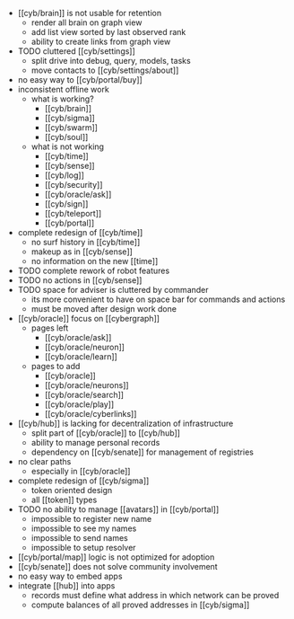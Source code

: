 - [[cyb/brain]] is not usable for retention
	- render all brain on graph view
	- add list view sorted by last observed rank
	- ability to create links from graph view
- TODO cluttered [[cyb/settings]]
	- split drive into debug, query, models, tasks
	- move contacts to [[cyb/settings/about]]
- no easy way to [[cyb/portal/buy]]
- inconsistent offline work
	- what is working?
		- [[cyb/brain]]
		- [[cyb/sigma]]
		- [[cyb/swarm]]
		- [[cyb/soul]]
	- what is not working
		- [[cyb/time]]
		- [[cyb/sense]]
		- [[cyb/log]]
		- [[cyb/security]]
		- [[cyb/oracle/ask]]
		- [[cyb/sign]]
		- [[cyb/teleport]]
		- [[cyb/portal]]
- complete redesign of [[cyb/time]]
	- no surf history in [[cyb/time]]
	- makeup as in [[cyb/sense]]
	- no information on the new [[time]]
- TODO complete rework of robot features
- TODO no actions in [[cyb/sense]]
- TODO space for adviser is cluttered by commander
	- its more convenient to have on space bar for commands and actions
	- must be moved after design work done
- [[cyb/oracle]] focus on [[cybergraph]]
	- pages left
		- [[cyb/oracle/ask]]
		- [[cyb/oracle/neuron]]
		- [[cyb/oracle/learn]]
	- pages to add
		- [[cyb/oracle]]
		- [[cyb/oracle/neurons]]
		- [[cyb/oracle/search]]
		- [[cyb/oracle/play]]
		- [[cyb/oracle/cyberlinks]]
- [[cyb/hub]] is lacking for decentralization of infrastructure
	- split part of [[cyb/oracle]] to [[cyb/hub]]
	- ability to manage personal records
	- dependency on [[cyb/senate]] for management of registries
- no clear paths
	- especially in [[cyb/oracle]]
- complete redesign of [[cyb/sigma]]
	- token oriented design
	- all [[token]] types
- TODO no ability to manage [[avatars]] in [[cyb/portal]]
	- impossible to register new name
	- impossible to see my names
	- impossible to send names
	- impossible to setup resolver
- [[cyb/portal/map]] logic is not optimized for adoption
- [[cyb/senate]] does not solve community involvement
- no easy way to embed apps
- integrate [[hub]] into apps
	- records must define what address in which network can be proved
	- compute balances of all proved addresses in [[cyb/sigma]]